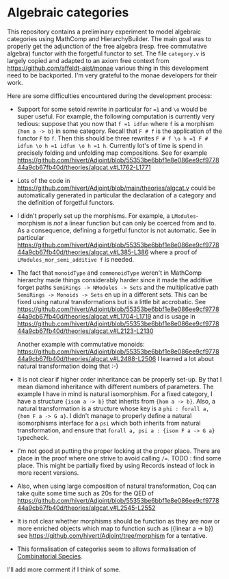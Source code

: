 Algebraic categories
====================

This repository contains a preliminary experiment to model algebraic
categories using MathComp and HierarchyBuilder. The main goal was to properly
get the adjunction of the free algebra (resp. free commutative algebra)
functor with the forgetful functor to set. The file `category.v` is largely
copied and adapted to an axiom free context from
https://github.com/affeldt-aist/monae various thing in this development need
to be backported. I'm very grateful to the monae developers for their work.

Here are some difficulties encountered during the development process:

- Support for some setoid rewrite in particular for `=1` and `\o` would be
  super useful. For example, the following computation is currently very
  tedious: suppose that you now that `f =1 idfun` where `f` is a morphism
  `{hom a -> b}` in some category. Recall that `F # f` is the application of
  the functor `F` to `f`. Then this should be three rewrites
  `F # f \o h =1 F # idfun \o h =1 idfun \o h =1 h`.
  Currently lot's of time is spend in precisely folding and unfolding map
  compositions. See for example
  https://github.com/hivert/Adjoint/blob/55353be6bbf1e8e086ee9cf977844a9cb67fb40d/theories/algcat.v#L1762-L1771

- Lots of the code in
  https://github.com/hivert/Adjoint/blob/main/theories/algcat.v
  could be automatically generated in particular the declaration of a category
  and the definition of forgetful functors.

- I didn't properly set up the morphisms. For example, a `LModules`-morphism
  is *not* a linear function but can only be coerced from and to. As a
  consequence, defining a forgetful functor is not automatic. See in
  particular
  https://github.com/hivert/Adjoint/blob/55353be6bbf1e8e086ee9cf977844a9cb67fb40d/theories/algcat.v#L385-L386
  where a proof of `LModules_mor_semi_additive f` is needed.

- The fact that `monoidType` and `commonoidType` weren't in MathComp hierarchy
  made things considerably harder since it made the additive forget paths
  `SemiRings -> NModules -> Sets` and the multiplicative path
  `SemiRings -> Monoids -> Sets` en up in a different sets. This can be fixed
  using natural transformations but is a little bit accrobatic. See 
  https://github.com/hivert/Adjoint/blob/55353be6bbf1e8e086ee9cf977844a9cb67fb40d/theories/algcat.v#L1704-L1719
  and is usage in
  https://github.com/hivert/Adjoint/blob/55353be6bbf1e8e086ee9cf977844a9cb67fb40d/theories/algcat.v#L2123-L2130

  Another example with commutative monoids:
  https://github.com/hivert/Adjoint/blob/55353be6bbf1e8e086ee9cf977844a9cb67fb40d/theories/algcat.v#L2488-L2506
  I learned a lot about natural transformation doing that :-)

- It is not clear if higher order inheritance can be properly set-up. By that
  I mean diamond inheritance with different numbers of parameters. The example
  I have in mind is natural isomorphism. For a fixed category, I have a
  structure `{isom a -> b}` that inherits from `{hom a -> b}`. Also, a natural
  transformation is a structure whose key is a
  `phi : forall a, {hom F a -> G a}`. I didn't manage
  to properly define a natural isomorphisms interface for a `psi` which both
  inherits from natural transformation, and ensure that
  `forall a, psi a : {isom F a -> G a}` typecheck.

- I'm not good at putting the proper locking at the proper place. There are
  place in the proof where one strive to avoid calling `/=`. TODO : find some
  place. This might be partially fixed by using Records instead of lock in
  more recent versions.

- Also, when using
  large composition of natural transformation, Coq can take quite some time
  such as 20s for the QED of
  https://github.com/hivert/Adjoint/blob/55353be6bbf1e8e086ee9cf977844a9cb67fb40d/theories/algcat.v#L2545-L2552

- It is not clear whether morphisms should be function as they are now or more
  enriched objects which map to function such as ({linear a -> b}) see
  https://github.com/hivert/Adjoint/tree/morphism for a tentative.

- This formalisation of categories seem to allows formalisation of
  [Combinatorial Species](https://en.wikipedia.org/wiki/Combinatorial_species).

I'll add more comment if I think of some.
